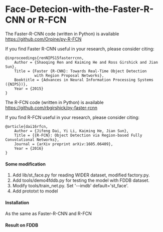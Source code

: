 # Face-Detecion-with-the-Faster-R-CNN  or  R-FCN
The Faster-R-CNN code (written in Python) is available https://github.com/Orpine/py-R-FCN

If you find Faster R-CNN useful in your research, please consider citing:

    @inproceedings{renNIPS15fasterrcnn,
        Author = {Shaoqing Ren and Kaiming He and Ross Girshick and Jian Sun},
        Title = {Faster {R-CNN}: Towards Real-Time Object Detection
                 with Region Proposal Networks},
        Booktitle = {Advances in Neural Information Processing Systems ({NIPS})},
        Year = {2015}
    }
    
The R-FCN code (written in Python) is available https://github.com/rbgirshick/py-faster-rcnn

If you find R-FCN useful in your research, please consider citing:

    @article{dai16rfcn,
        Author = {Jifeng Dai, Yi Li, Kaiming He, Jian Sun},
        Title = {{R-FCN}: Object Detection via Region-based Fully Convolutional Networks},
        Journal = {arXiv preprint arXiv:1605.06409},
        Year = {2016}
    }

#### Some modification

1. Add lib/st_face.py for reading WIDER dataset, modified factory.py.
2. Add tools/demo4fddb.py for testing the model with FDDB dataset.
3. Modify tools/train_net.py. Set '--imdb'  default='st_face'.
4. Add prototxt to model

#### Installation

As the same as Faster-R-CNN and R-FCN

#### Result on FDDB
